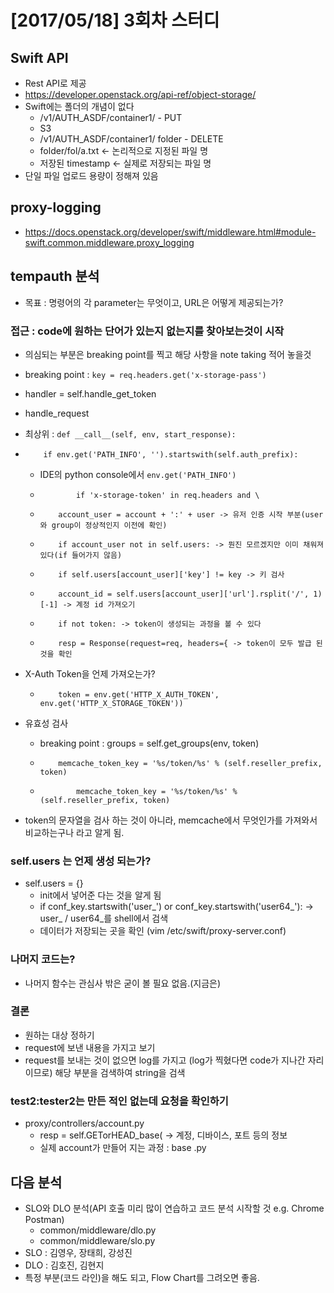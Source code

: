 # [2017/05/18] 3회차 스터디
## Swift API
* Rest API로 제공
* https://developer.openstack.org/api-ref/object-storage/
* Swift에는 폴더의 개념이 없다
  * /v1/AUTH_ASDF/container1/ - PUT
  * S3
  * /v1/AUTH_ASDF/container1/ folder - DELETE
  * folder/fol/a.txt <- 논리적으로 지정된 파일 명
  * 저장된 timestamp <- 실제로 저장되는 파일 명
* 단일 파일 업로드 용량이 정해져 있음

## proxy-logging
* https://docs.openstack.org/developer/swift/middleware.html#module-swift.common.middleware.proxy_logging

## tempauth 분석
* 목표 : 명령어의 각 parameter는 무엇이고, URL은 어떻게 제공되는가?

### 접근 : code에 원하는 단어가 있는지 없는지를 찾아보는것이 시작
* 의심되는 부분은 breaking point를 찍고 해당 사항을 note taking 적어 놓을것
* breaking point : ```key = req.headers.get('x-storage-pass')```
* handler = self.handle_get_token
* handle_request
* 최상위 : ```def __call__(self, env, start_response):```

*         if env.get('PATH_INFO', '').startswith(self.auth_prefix):
  * IDE의 python console에서 `env.get('PATH_INFO')`
  *             if 'x-storage-token' in req.headers and \
  *         account_user = account + ':' + user -> 유저 인증 시작 부분(user와 group이 정상적인지 이전에 확인)
  *         if account_user not in self.users: -> 뭔진 모르겠지만 이미 채워져있다(if 들어가지 않음)
  *         if self.users[account_user]['key'] != key -> 키 검사
  *         account_id = self.users[account_user]['url'].rsplit('/', 1)[-1] -> 계정 id 가져오기
  *         if not token: -> token이 생성되는 과정을 볼 수 있다
  *         resp = Response(request=req, headers={ -> token이 모두 발급 된 것을 확인
* X-Auth Token을 언제 가져오는가?
  *         token = env.get('HTTP_X_AUTH_TOKEN', env.get('HTTP_X_STORAGE_TOKEN'))
* 유효성 검사
  * breaking point : groups = self.get_groups(env, token)
  *         memcache_token_key = '%s/token/%s' % (self.reseller_prefix, token)
  *             memcache_token_key = '%s/token/%s' % (self.reseller_prefix, token)
* token의 문자열을 검사 하는 것이 아니라, memcache에서 무엇인가를 가져와서 비교하는구나 라고 알게 됨.

### self.users 는 언제 생성 되는가?
* self.users = {}
  * init에서 넣어준 다는 것을 알게 됨
  * if conf_key.startswith('user_') or conf_key.startswith('user64_'): -> user_ / user64_를 shell에서 검색
  * 데이터가 저장되는 곳을 확인 (vim /etc/swift/proxy-server.conf)

### 나머지 코드는?
* 나머지 함수는 관심사 밖은 굳이 볼 필요 없음.(지금은)

### 결론
* 원하는 대상 정하기
* request에 보낸 내용을 가지고 보기
* request를 보내는 것이 없으면 log를 가지고 (log가 찍혔다면 code가 지나간 자리이므로) 해당 부분을 검색하여 string을 검색

### test2:tester2는 만든 적인 없는데 요청을 확인하기
* proxy/controllers/account.py
  * resp = self.GETorHEAD_base( -> 계정, 디바이스, 포트 등의 정보
  * 실제 account가 만들어 지는 과정 : base .py

## 다음 분석
* SLO와 DLO 분석(API 호출 미리 많이 연습하고 코드 분석 시작할 것 e.g. Chrome Postman)
  * common/middleware/dlo.py
  * common/middleware/slo.py
* SLO : 김영우, 장태희, 강성진
* DLO : 김호진, 김현지
* 특정 부분(코드 라인)을 해도 되고, Flow Chart를 그려오면 좋음.
